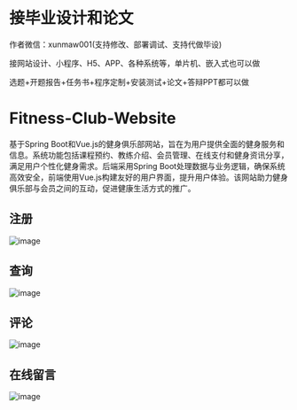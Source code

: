 # 接毕业设计和论文
作者微信：xunmaw001(支持修改、部署调试、支持代做毕设)

接网站设计、小程序、H5、APP、各种系统等，单片机、嵌入式也可以做

选题+开题报告+任务书+程序定制+安装测试+论文+答辩PPT都可以做
# Fitness-Club-Website
基于Spring Boot和Vue.js的健身俱乐部网站，旨在为用户提供全面的健身服务和信息。系统功能包括课程预约、教练介绍、会员管理、在线支付和健身资讯分享，满足用户个性化健身需求。后端采用Spring Boot处理数据与业务逻辑，确保系统高效安全，前端使用Vue.js构建友好的用户界面，提升用户体验。该网站助力健身俱乐部与会员之间的互动，促进健康生活方式的推广。
## 注册
![image](https://github.com/user-attachments/assets/55e64b59-22d6-4946-9189-7303d6853e71)
## 查询
![image](https://github.com/user-attachments/assets/4bcdae75-18a9-41cd-83a0-3869dadaba61)
## 评论
![image](https://github.com/user-attachments/assets/a2b25a8b-a35e-4035-91bb-5222200b25e3)
## 在线留言
![image](https://github.com/user-attachments/assets/153a74a2-a528-435f-8913-a0fe8a0a6419)
